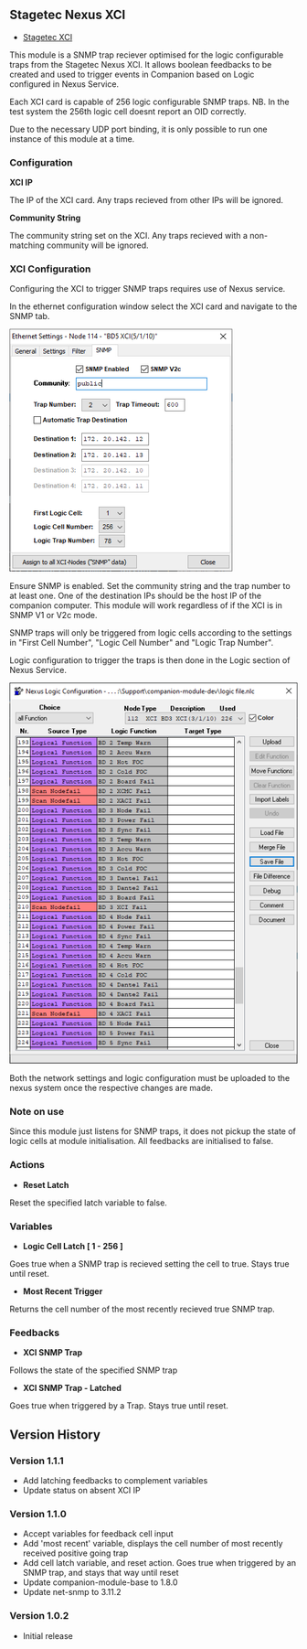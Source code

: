 ## Stagetec Nexus XCI

- [Stagetec XCI](https://www.stagetec.com/en/dsp-controller-en/nexus-xci)

This module is a SNMP trap reciever optimised for the logic configurable traps from the Stagetec Nexus XCI. It allows boolean feedbacks to be created and used to trigger events in Companion based on Logic configured in Nexus Service.

Each XCI card is capable of 256 logic configurable SNMP traps. NB. In the test system the 256th logic cell doesnt report an OID correctly.

Due to the necessary UDP port binding, it is only possible to run one instance of this module at a time.

### Configuration

**XCI IP** 


The IP of the XCI card. Any traps recieved from other IPs will be ignored.

**Community String**


The community string set on the XCI. Any traps recieved with a non-matching community will be ignored.

### XCI Configuration
Configuring the XCI to trigger SNMP traps requires use of Nexus service.

In the ethernet configuration window select the XCI card and navigate to the SNMP tab.

![Network Configuration](images/xci-network-snmp.png)

Ensure SNMP is enabled. Set the community string and the trap number to at least one. One of the destination IPs should be the host IP of the companion computer.  This module will work regardless of if the XCI is in SNMP V1 or V2c mode.

SNMP traps will only be triggered from logic cells according to the settings in "First Cell Number", "Logic Cell Number" and "Logic Trap Number".

Logic configuration to trigger the traps is then done in the Logic section of Nexus Service. 

![Logic Configuration](images/nexus-logic.png)

Both the network settings and logic configuration must be uploaded to the nexus system once the respective changes are made.

### Note on use

Since this module just listens for SNMP traps, it does not pickup the state of logic cells at module initialisation. All feedbacks are initialised to false.

### Actions
- **Reset Latch**

Reset the specified latch variable to false.
### Variables

- **Logic Cell Latch [ 1 - 256 ]**

Goes true when a SNMP trap is recieved setting the cell to true. Stays true until reset.

- **Most Recent Trigger**

Returns the cell number of the most recently recieved true SNMP trap.

### Feedbacks

- **XCI SNMP Trap**

Follows the state of the specified SNMP trap

- **XCI SNMP Trap - Latched**

Goes true when triggered by a Trap. Stays true until reset.

## Version History

### Version 1.1.1
- Add latching feedbacks to complement variables
- Update status on absent XCI IP

### Version 1.1.0
- Accept variables for feedback cell input
- Add 'most recent' variable, displays the cell number of most recently received positive going trap
- Add cell latch variable, and reset action. Goes true when triggered by an SNMP trap, and stays that way until reset
- Update companion-module-base to 1.8.0
- Update net-snmp to 3.11.2

### Version 1.0.2
- Initial release